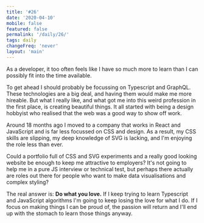 ```yaml
---
title: '#26'
date: '2020-04-10'
mobile: false
featured: false
permalink: '/daily/26/'
tags: daily
changeFreq: 'never'
layout: 'main'
---
```


As a developer, it too often feels like I have so much more to learn than I can possibly fit into the time available.

To get ahead I should probably be focussing on Typescript and GraphQL. These technologies are a big deal, and having them would make me more hireable. But what I really like, and what got me into this weird profession in the first place, is creating beautiful things. It all started with being a design hobbyist who realised that the web was a good way to show off work.

Around 18 months ago I moved to a company that works in React and JavaScript and is far less focussed on CSS and design. As a result, my CSS skills are slipping, my deep knowledge of SVG is lacking, and I'm enjoying the role less than ever.

Could a portfolio full of CSS and SVG experiments and a really good looking website be enough to keep me attractive to employers? It's not going to help me in a pure JS interview or technical test, but perhaps there actually are roles out there for people who want to make data visualisations and complex styling?

The real answer is: **Do what you love.** If I keep trying to learn Typescript and JavaScript algorithms I'm going to keep losing the love for what I do. If I focus on making things I can be proud of, the passion will return and I'll end up with the stomach to learn those things anyway.
